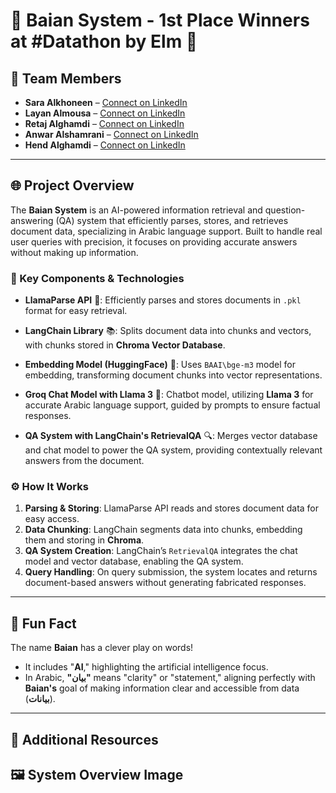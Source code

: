 # 🌟 Baian System - 1st Place Winners at #Datathon by Elm 🌟

## 👥 Team Members
- **Sara Alkhoneen** – [Connect on LinkedIn](https://www.linkedin.com/in/sara-alkhoneen-5a14a514a/)
- **Layan Almousa** – [Connect on LinkedIn](https://www.linkedin.com/in/layanalmousa?utm_source=share&utm_campaign=share_via&utm_content=profile&utm_medium=ios_app)
- **Retaj Alghamdi** – [Connect on LinkedIn](https://www.linkedin.com/in/ritaj-alghamdi-7594092a3?utm_source=share&utm_campaign=share_via&utm_content=profile&utm_medium=ios_app)
- **Anwar Alshamrani** – [Connect on LinkedIn](https://www.linkedin.com/in/anwar-alshamrani-606702243/)
- **Hend Alghamdi** – [Connect on LinkedIn](https://www.linkedin.com/in/hendalghamdi/)

---

## 🌐 Project Overview

The **Baian System** is an AI-powered information retrieval and question-answering (QA) system that efficiently parses, stores, and retrieves document data, specializing in Arabic language support. Built to handle real user queries with precision, it focuses on providing accurate answers without making up information.

### 🔑 Key Components & Technologies

- **LlamaParse API** 📄: Efficiently parses and stores documents in `.pkl` format for easy retrieval.

- **LangChain Library** 📚: Splits document data into chunks and vectors, with chunks stored in **Chroma Vector Database**.

- **Embedding Model (HuggingFace)** 🤖: Uses `BAAI\bge-m3` model for embedding, transforming document chunks into vector representations.

- **Groq Chat Model with Llama 3** 💬: Chatbot model, utilizing **Llama 3** for accurate Arabic language support, guided by prompts to ensure factual responses.

- **QA System with LangChain's RetrievalQA** 🔍: Merges vector database and chat model to power the QA system, providing contextually relevant answers from the document.

### ⚙️ How It Works

1. **Parsing & Storing**: LlamaParse API reads and stores document data for easy access.
2. **Data Chunking**: LangChain segments data into chunks, embedding them and storing in **Chroma**.
3. **QA System Creation**: LangChain’s `RetrievalQA` integrates the chat model and vector database, enabling the QA system.
4. **Query Handling**: On query submission, the system locates and returns document-based answers without generating fabricated responses.

---

## 🎉 Fun Fact

The name **Baian** has a clever play on words!  
- It includes "**AI**," highlighting the artificial intelligence focus.
- In Arabic, **"بيان"** means "clarity" or "statement," aligning perfectly with **Baian's** goal of making information clear and accessible from data (**بيانات**).

---

## 📌 Additional Resources

## 🖼️ System Overview Image


